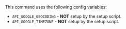 This command uses the following config variables:

- `API_GOOGLE_GEOCODING` - **NOT** setup by the setup script.
- `API_GOOGLE_TIMEZONE` - **NOT** setup by the setup script.
